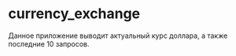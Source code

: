# currency_exchange
Данное приложение выводит актуальный курс доллара, а также последние 10 запросов.
